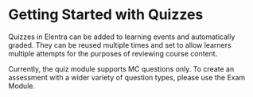 # Getting Started with Quizzes
Quizzes in Elentra can be added to learning events and automatically graded.  They can be reused multiple times and set to allow learners multiple attempts for the purposes of reviewing course content.

Currently, the quiz module supports MC questions only.  To create an assessment with a wider variety of question types, please use the Exam Module.
